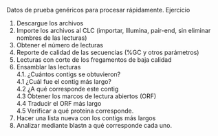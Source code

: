 Datos de prueba genéricos para procesar rápidamente. 
Ejercicio

1. Descargue los archivos
2. Importe los archivos al CLC (importar, Illumina, pair-end, sin eliminar nombres de las lecturas)
3. Obtener el número de lecturas
4. Reporte de calidad de las secuencias (%GC y otros parámetros) 
5. Lecturas con corte de los fregamentos de baja calidad
6. Ensamblar las lecturas  
4.1. ¿Cuántos contigs se obtuvieron?  
4.1 ¿Cuál fue el contig más largo?  
4.2 ¿A qué corresponde este contig  
4.3 Obtener los marcos de lectura abiertos (ORF)  
4.4 Traducir el ORF más largo   
4.5 Verificar a qué proteina corresponde.  
7. Hacer una lista nueva con los contigs más largos
8. Analizar mediante blastn a qué corresponde cada uno. 
